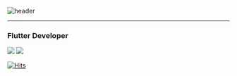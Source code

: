
![header](https://capsule-render.vercel.app/api?type=soft&color=d3d4d5&height=120&section=header&fontColor=000000&text=smalleyescoding&fontSize=40&animation=fadeIn)


----


### Flutter Developer
<img src="https://img.shields.io/badge/smalleyescoding@naver.com-d3d4d5?style=for-the-badge&logo=Gmail&logoColor=#EA4335"/> <img src="https://img.shields.io/badge/smalleyescoding-d3d4d5?style=for-the-badge&logo=Instagram&logoColor=#E4405F"/>

[![Hits](https://hits.seeyoufarm.com/api/count/incr/badge.svg?url=https%3A%2F%2Fgithub.com%2Fsmalleyescoding%2Fhit-counter&count_bg=%23858585&title_bg=%23000000&icon=&icon_color=%23E7E7E7&title=Hits&edge_flat=false)](https://hits.seeyoufarm.com)

<!--
**smalleyescoding/smalleyescoding** is a ✨ _special_ ✨ repository because its `README.md` (this file) appears on your GitHub profile.

Here are some ideas to get you started:

- 🔭 I’m currently working on ...
- 🌱 I’m currently learning ...
- 👯 I’m looking to collaborate on ...
- 🤔 I’m looking for help with ...
- 💬 Ask me about ...
- 📫 How to reach me: ...
- 😄 Pronouns: ...
- ⚡ Fun fact: ...
-->
